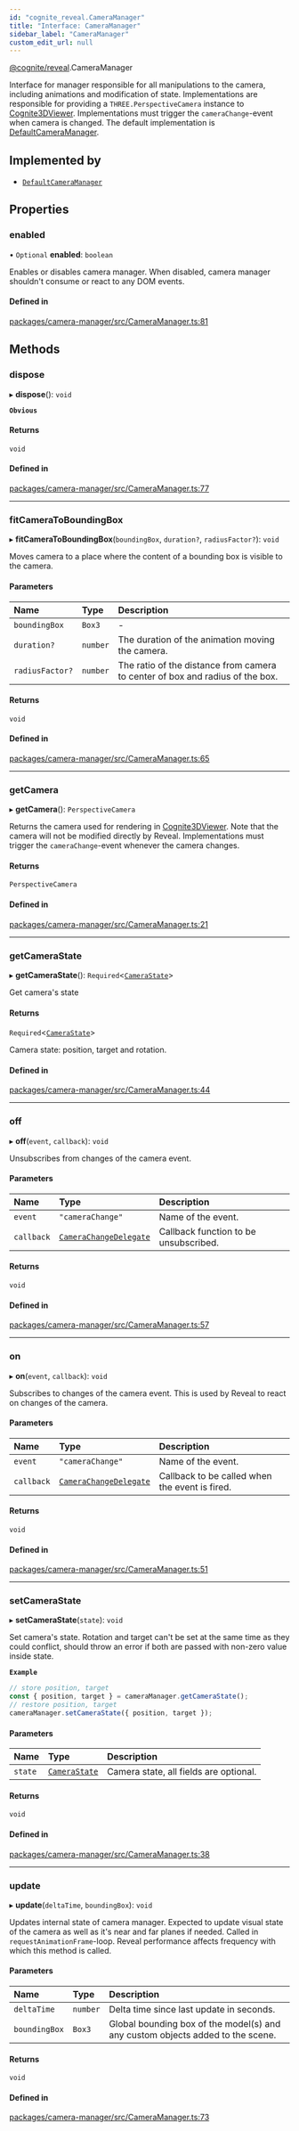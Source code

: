 ```yaml
---
id: "cognite_reveal.CameraManager"
title: "Interface: CameraManager"
sidebar_label: "CameraManager"
custom_edit_url: null
---
```


[@cognite/reveal](../modules/cognite_reveal.md).CameraManager

Interface for manager responsible for all manipulations to the camera,
including animations and modification of state. Implementations are responsible for
providing a `THREE.PerspectiveCamera` instance to [Cognite3DViewer](../classes/cognite_reveal.Cognite3DViewer.md). Implementations
must trigger the `cameraChange`-event when camera is changed.
The default implementation is [DefaultCameraManager](../classes/cognite_reveal.DefaultCameraManager.md).

## Implemented by

- [`DefaultCameraManager`](../classes/cognite_reveal.DefaultCameraManager.md)

## Properties

### enabled

• `Optional` **enabled**: `boolean`

Enables or disables camera manager. When disabled, camera manager shouldn't consume or react to any DOM events.

#### Defined in

[packages/camera-manager/src/CameraManager.ts:81](https://github.com/cognitedata/reveal/blob/8cfa4004b/viewer/packages/camera-manager/src/CameraManager.ts#L81)

## Methods

### dispose

▸ **dispose**(): `void`

**`Obvious`**

#### Returns

`void`

#### Defined in

[packages/camera-manager/src/CameraManager.ts:77](https://github.com/cognitedata/reveal/blob/8cfa4004b/viewer/packages/camera-manager/src/CameraManager.ts#L77)

___

### fitCameraToBoundingBox

▸ **fitCameraToBoundingBox**(`boundingBox`, `duration?`, `radiusFactor?`): `void`

Moves camera to a place where the content of a bounding box is visible to the camera.

#### Parameters

| Name | Type | Description |
| :------ | :------ | :------ |
| `boundingBox` | `Box3` | - |
| `duration?` | `number` | The duration of the animation moving the camera. |
| `radiusFactor?` | `number` | The ratio of the distance from camera to center of box and radius of the box. |

#### Returns

`void`

#### Defined in

[packages/camera-manager/src/CameraManager.ts:65](https://github.com/cognitedata/reveal/blob/8cfa4004b/viewer/packages/camera-manager/src/CameraManager.ts#L65)

___

### getCamera

▸ **getCamera**(): `PerspectiveCamera`

Returns the camera used for rendering in [Cognite3DViewer](../classes/cognite_reveal.Cognite3DViewer.md).
Note that the camera will not be modified directly by Reveal.
Implementations must trigger the `cameraChange`-event whenever the
camera changes.

#### Returns

`PerspectiveCamera`

#### Defined in

[packages/camera-manager/src/CameraManager.ts:21](https://github.com/cognitedata/reveal/blob/8cfa4004b/viewer/packages/camera-manager/src/CameraManager.ts#L21)

___

### getCameraState

▸ **getCameraState**(): `Required`<[`CameraState`](../modules/cognite_reveal.md#camerastate)\>

Get camera's state

#### Returns

`Required`<[`CameraState`](../modules/cognite_reveal.md#camerastate)\>

Camera state: position, target and rotation.

#### Defined in

[packages/camera-manager/src/CameraManager.ts:44](https://github.com/cognitedata/reveal/blob/8cfa4004b/viewer/packages/camera-manager/src/CameraManager.ts#L44)

___

### off

▸ **off**(`event`, `callback`): `void`

Unsubscribes from changes of the camera event.

#### Parameters

| Name | Type | Description |
| :------ | :------ | :------ |
| `event` | ``"cameraChange"`` | Name of the event. |
| `callback` | [`CameraChangeDelegate`](../modules/cognite_reveal.md#camerachangedelegate) | Callback function to be unsubscribed. |

#### Returns

`void`

#### Defined in

[packages/camera-manager/src/CameraManager.ts:57](https://github.com/cognitedata/reveal/blob/8cfa4004b/viewer/packages/camera-manager/src/CameraManager.ts#L57)

___

### on

▸ **on**(`event`, `callback`): `void`

Subscribes to changes of the camera event. This is used by Reveal to react on changes of the camera.

#### Parameters

| Name | Type | Description |
| :------ | :------ | :------ |
| `event` | ``"cameraChange"`` | Name of the event. |
| `callback` | [`CameraChangeDelegate`](../modules/cognite_reveal.md#camerachangedelegate) | Callback to be called when the event is fired. |

#### Returns

`void`

#### Defined in

[packages/camera-manager/src/CameraManager.ts:51](https://github.com/cognitedata/reveal/blob/8cfa4004b/viewer/packages/camera-manager/src/CameraManager.ts#L51)

___

### setCameraState

▸ **setCameraState**(`state`): `void`

Set camera's state. Rotation and target can't be set at the same time as they could conflict,
should throw an error if both are passed with non-zero value inside state.

**`Example`**

```js
// store position, target
const { position, target } = cameraManager.getCameraState();
// restore position, target
cameraManager.setCameraState({ position, target });
```

#### Parameters

| Name | Type | Description |
| :------ | :------ | :------ |
| `state` | [`CameraState`](../modules/cognite_reveal.md#camerastate) | Camera state, all fields are optional. |

#### Returns

`void`

#### Defined in

[packages/camera-manager/src/CameraManager.ts:38](https://github.com/cognitedata/reveal/blob/8cfa4004b/viewer/packages/camera-manager/src/CameraManager.ts#L38)

___

### update

▸ **update**(`deltaTime`, `boundingBox`): `void`

Updates internal state of camera manager. Expected to update visual state of the camera
as well as it's near and far planes if needed. Called in `requestAnimationFrame`-loop.
Reveal performance affects frequency with which this method is called.

#### Parameters

| Name | Type | Description |
| :------ | :------ | :------ |
| `deltaTime` | `number` | Delta time since last update in seconds. |
| `boundingBox` | `Box3` | Global bounding box of the model(s) and any custom objects added to the scene. |

#### Returns

`void`

#### Defined in

[packages/camera-manager/src/CameraManager.ts:73](https://github.com/cognitedata/reveal/blob/8cfa4004b/viewer/packages/camera-manager/src/CameraManager.ts#L73)
